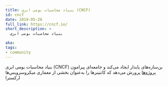 ```yaml
---
title: بنیاد محاسبات بومی ابری (CNCF)
id: cncf
date: 2019-05-26
full_link: https://cncf.io/
short_description: >
  بنیاد محاسبات بومی ابری

aka:
tags:
- community
---
```

 بنیاد محاسبات بومی ابری (CNCF) بن‌سازه‌های پایدار ایجاد می‌کند و جامعه‌ای پیرامون [پروژه‌ها](https://www.cncf.io/projects/) پرورش می‌دهد که کانتینرها را به‌عنوان بخشی از معماری میکروسرویس‌ها ارکسترا
